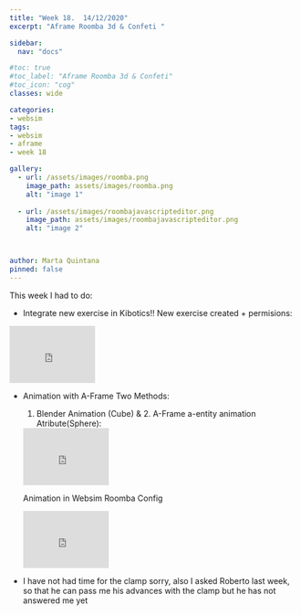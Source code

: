 ```yaml
---
title: "Week 18.  14/12/2020"
excerpt: "Aframe Roomba 3d & Confeti "

sidebar:
  nav: "docs"

#toc: true
#toc_label: "Aframe Roomba 3d & Confeti"
#toc_icon: "cog"
classes: wide

categories:
- websim
tags:
- websim
- aframe
- week 18

gallery:
  - url: /assets/images/roomba.png
    image_path: assets/images/roomba.png
    alt: "image 1"
    
  - url: /assets/images/roombajavascripteditor.png
    image_path: assets/images/roombajavascripteditor.png
    alt: "image 2"



author: Marta Quintana
pinned: false
---
```


This week I had to do:

- Integrate new exercise in Kibotics!! New exercise created + permisions:

<iframe width="150" height="100" src="https://youtube.com/embed/9lYos2Bib5E" frameborder="0" allow="autoplay; encrypted-media" allowfullscreen></iframe>

- Animation with A-Frame Two Methods:  

  1. Blender Animation (Cube)   & 2. A-Frame a-entity animation Atribute(Sphere):
  
  <iframe width="150" height="100" src="https://youtube.com/embed/zWvzsgkYLL8" frameborder="0" allow="autoplay; encrypted-media" allowfullscreen></iframe>

  Animation in Websim Roomba Config
  <iframe width="150" height="100" src="https://youtube.com/embed/Qs2sCmw1vhY" frameborder="0" allow="autoplay; encrypted-media" allowfullscreen></iframe>

- I have not had time for the clamp sorry, also I asked Roberto last week, so that he can pass me his advances with the clamp but he has not answered me yet
